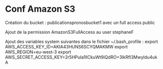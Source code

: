 # Conf Amazon S3

Création du bucket : publicationspronosbucket1 avec un full access public

Ajout de la permission AmazonS3FullAccess au user stephaneF

Ajout des variables system suivantes dans le fichier ~/.bash_profile :
export AWS_ACCESS_KEY_ID=AKIA43HUNS6SCYQMAKMW
export AWS_REGION=eu-west-3
export AWS_SECRET_ACCESS_KEY=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